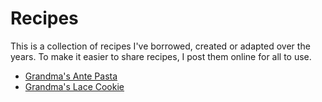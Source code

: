 # Recipes

This is a collection of recipes I've borrowed, created or adapted over the years. To make it easier to share recipes, I post them online for all to use.

* [Grandma's Ante Pasta](recipes/ante_pasta.md)
* [Grandma's Lace Cookie](recipes/lace_cookie.md)